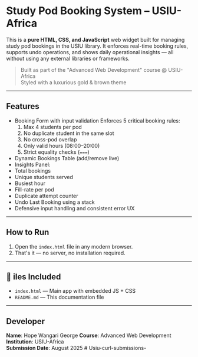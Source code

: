 # Study Pod Booking System – USIU-Africa

This is a **pure HTML, CSS, and JavaScript** web widget built for managing study pod bookings in the USIU library. It enforces real-time booking rules, supports undo operations, and shows daily operational insights — all without using any external libraries or frameworks.

> Built as part of the "Advanced Web Development" course @ USIU-Africa  
> Styled with a luxurious gold & brown theme

---

##  Features

- Booking Form with input validation
 Enforces 5 critical booking rules:
  1. Max 4 students per pod
  2. No duplicate student in the same slot
  3. No cross-pod overlap
  4. Only valid hours (08:00–20:00)
  5. Strict equality checks (`===`)
-  Dynamic Bookings Table (add/remove live)
-  Insights Panel:
  - Total bookings
  - Unique students served
  - Busiest hour
  - Fill-rate per pod
  - Duplicate attempt counter
- Undo Last Booking using a stack
-  Defensive input handling and consistent error UX

---

##  How to Run

1. Open the `index.html` file in any modern browser.
2. That's it — no server, no installation required.

---

## 📁 iles Included

- `index.html` — Main app with embedded JS + CSS
- `README.md` — This documentation file

---

##  Developer

**Name**:  Hope Wangari George
**Course**: Advanced Web Development  
**Institution**: USIU-Africa  
**Submission Date**: August 2025
#   U s i u - c u r l - s u b m i s s i o n s - 
 
 
